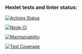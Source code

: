 ### Hexlet tests and linter status:
[![Actions Status](https://github.com/Fortik1/frontend-project-46/workflows/hexlet-check/badge.svg)](https://github.com/Fortik1/frontend-project-46/actions)

[![Node CI](https://github.com/Fortik1/frontend-project-46/actions/workflows/nodeJS.yml/badge.svg)](https://github.com/Fortik1/frontend-project-46/actions/workflows/nodeJS.yml)

[![Maintainability](https://api.codeclimate.com/v1/badges/15772b274b3debfb3bfb/maintainability)](https://codeclimate.com/github/Fortik1/frontend-project-46/maintainability)

[![Test Coverage](https://api.codeclimate.com/v1/badges/15772b274b3debfb3bfb/test_coverage)](https://codeclimate.com/github/Fortik1/frontend-project-46/test_coverage)

